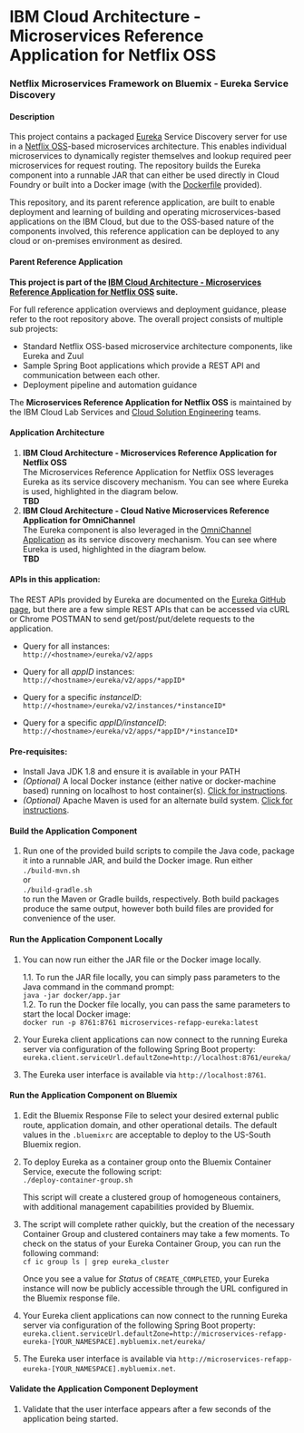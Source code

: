 # IBM Cloud Architecture - Microservices Reference Application for Netflix OSS

### Netflix Microservices Framework on Bluemix - Eureka Service Discovery

#### Description
  This project contains a packaged [Eureka](https://github.com/Netflix/eureka) Service Discovery server for use in a [Netflix OSS](http://netflix.github.io/)-based microservices architecture.  This enables individual microservices to dynamically register themselves and lookup required peer microservices for request routing.  The repository builds the Eureka component into a runnable JAR that can either be used directly in Cloud Foundry or built into a Docker image (with the [Dockerfile](https://github.com/ibm-cloud-architecture/microservices-netflix-eureka/blob/master/docker/Dockerfile) provided).

  This repository, and its parent reference application, are built to enable deployment and learning of building and operating microservices-based applications on the IBM Cloud, but due to the OSS-based nature of the components involved, this reference application can be deployed to any cloud or on-premises environment as desired.

#### Parent Reference Application
  **This project is part of the [IBM Cloud Architecture - Microservices Reference Application for Netflix OSS](https://github.com/ibm-cloud-architecture/microservices-netflix*) suite.**

  For full reference application overviews and deployment guidance, please refer to the root repository above.  The overall project consists of multiple sub projects:

  - Standard Netflix OSS-based microservice architecture components, like Eureka and Zuul
  - Sample Spring Boot applications which provide a REST API and communication between each other.
  - Deployment pipeline and automation guidance

The **Microservices Reference Application for Netflix OSS** is maintained by the IBM Cloud Lab Services and [Cloud Solution Engineering](https://github.com/ibm-cloud-architecture) teams.

#### Application Architecture
1.  **IBM Cloud Architecture - Microservices Reference Application for Netflix OSS**  
    The Microservices Reference Application for Netflix OSS leverages Eureka as its service discovery mechanism.  You can see where Eureka is used, highlighted in the diagram below.  
        **TBD**
2.  **IBM Cloud Architecture - Cloud Native Microservices Reference Application for OmniChannel**  
    The Eureka component is also leveraged in the [OmniChannel Application](https://github.com/ibm-cloud-architecture/refarch-cloudnative) as its service discovery mechanism.  You can see where Eureka is used, highlighted in the diagram below.  
        **TBD**

#### APIs in this application:
The REST APIs provided by Eureka are documented on the [Eureka GitHub page](https://github.com/Netflix/eureka/wiki/Eureka-REST-operations), but there are a few simple REST APIs that can be accessed via cURL or Chrome POSTMAN to send get/post/put/delete requests to the application.
- Query for all instances:  
`http://<hostname>/eureka/v2/apps`  

- Query for all *appID* instances:  
`http://<hostname>/eureka/v2/apps/*appID*`  

- Query for a specific *instanceID*:  
`http://<hostname>/eureka/v2/instances/*instanceID*`  

- Query for a specific *appID/instanceID*:  
`http://<hostname>/eureka/v2/apps/*appID*/*instanceID*`  

#### Pre-requisites:
- Install Java JDK 1.8 and ensure it is available in your PATH
- _(Optional)_ A local Docker instance (either native or docker-machine based) running on localhost to host container(s). [Click for instructions](https://docs.docker.com/machine/get-started/).
- _(Optional)_ Apache Maven is used for an alternate build system.  [Click for instructions](https://maven.apache.org/install.html).

#### Build the Application Component
1.  Run one of the provided build scripts to compile the Java code, package it into a runnable JAR, and build the Docker image.  Run either  
        `./build-mvn.sh`  
  or  
        `./build-gradle.sh`  
  to run the Maven or Gradle builds, respectively.  Both build packages produce the same output, however both build files are provided for convenience of the user.

#### Run the Application Component Locally
1.  You can now run either the JAR file or the Docker image locally.  

    1.1.  To run the JAR file locally, you can simply pass parameters to the Java command in the command prompt:  
        `java -jar docker/app.jar`  
    1.2.  To run the Docker file locally, you can pass the same parameters to start the local Docker image:  
        `docker run -p 8761:8761 microservices-refapp-eureka:latest`  

2.  Your Eureka client applications can now connect to the running Eureka server via configuration of the following Spring Boot property:  
        `eureka.client.serviceUrl.defaultZone=http://localhost:8761/eureka/`

3.  The Eureka user interface is available via `http://localhost:8761`.

#### Run the Application Component on Bluemix
1.  Edit the Bluemix Response File to select your desired external public route, application domain, and other operational details.  The default values in the `.bluemixrc` are acceptable to deploy to the US-South Bluemix region.

2.  To deploy Eureka as a container group onto the Bluemix Container Service, execute the following script:  
        `./deploy-container-group.sh`  

    This script will create a clustered group of homogeneous containers, with additional management capabilities provided by Bluemix.

3.  The script will complete rather quickly, but the creation of the necessary Container Group and clustered containers may take a few moments. To check on the status of your Eureka Container Group, you can run the following command:  
        `cf ic group ls | grep eureka_cluster`  

    Once you see a value for *Status* of `CREATE_COMPLETED`, your Eureka instance will now be publicly accessible through the URL configured in the Bluemix response file.  

4.  Your Eureka client applications can now connect to the running Eureka server via configuration of the following Spring Boot property:  
      `eureka.client.serviceUrl.defaultZone=http://microservices-refapp-eureka-[YOUR_NAMESPACE].mybluemix.net/eureka/`

5.  The Eureka user interface is available via `http://microservices-refapp-eureka-[YOUR_NAMESPACE].mybluemix.net`.

#### Validate the Application Component Deployment
1.  Validate that the user interface appears after a few seconds of the application being started.
